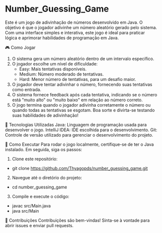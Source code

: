 # Number_Guessing_Game

Este é um jogo de adivinhação de números desenvolvido em Java. O objetivo é que o jogador adivinhe um número aleatório gerado pelo sistema. Com uma interface simples e interativa, este jogo é ideal para praticar lógica e aprimorar habilidades de programação em Java.

🎮 Como Jogar
1. O sistema gera um número aleatório dentro de um intervalo específico.
2. O jogador escolhe um nível de dificuldade:
   - Easy: Mais tentativas disponíveis.
   - Medium: Número moderado de tentativas.
   - Hard: Menor número de tentativas, para um desafio maior.
3. O jogador deve tentar adivinhar o número, fornecendo suas tentativas como entrada.
4. O sistema fornece feedback após cada tentativa, indicando se o número está "muito alto" ou "muito baixo" em relação ao número correto.
5. O jogo termina quando o jogador adivinha corretamente o número ou quando todas as tentativas se esgotam.
Boa sorte e divirta-se testando suas habilidades de adivinhação!

🚀 Tecnologias Utilizadas
Java: Linguagem de programação usada para desenvolver o jogo.
IntelliJ IDEA: IDE escolhida para o desenvolvimento.
Git: Controle de versão utilizado para gerenciar o desenvolvimento do projeto.

🔧 Como Executar
Para rodar o jogo localmente, certifique-se de ter o Java instalado. Em seguida, siga os passos:

1. Clone este repositório:
  - git clone https://github.com/Thyagopds/number_guessing_game.git
2. Navegue até o diretório do projeto:
  - cd number_guessing_game
3. Compile e execute o código:
  - javac src/Main.java
  - java src/Main
 
🤝 Contribuições
Contribuições são bem-vindas! Sinta-se à vontade para abrir issues e enviar pull requests.
